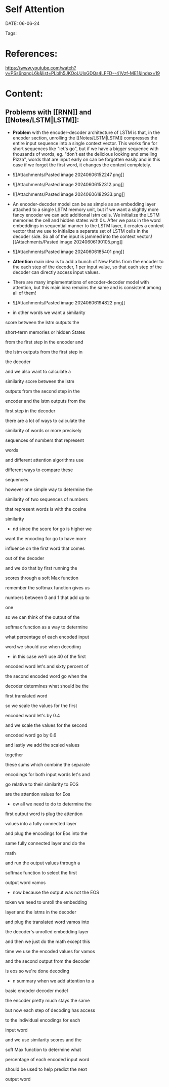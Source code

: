  
# Self Attention


DATE:  06-06-24


Tags:  


# References:

https://www.youtube.com/watch?v=PSs6nxngL6k&list=PLblh5JKOoLUIxGDQs4LFFD--41Vzf-ME1&index=19



# Content:


## Problems with [[RNN]] and [[Notes/LSTM|LSTM]]:

- **Problem** with the encoder-decoder architecture of LSTM is that, in the encoder section, unrolling the [[Notes/LSTM|LSTM]] compresses the entire input sequence into a single context vector.
  This works fine for short sequences like "let's go", but if we have a bigger sequence with thousands of words, eg. "don't eat the delicious looking and smelling Pizza", words that are input early on can be forgotten easily and in this case if we forget the first word, it changes the context completely.

- ![[Attachments/Pasted image 20240606152247.png]]
- ![[Attachments/Pasted image 20240606152312.png]]
- ![[Attachments/Pasted image 20240606182933.png]]

- An encoder-decoder model can be as simple as an embedding layer attached to a single LSTM memory unit, but if we want a slightly more fancy encoder we can add additional lstm cells. We initialize the LSTM memories the cell and hidden states with 0s. After we pass in the word embeddings in sequential manner to the LSTM layer, it creates a context vector that we use to initialize a separate set of LSTM cells in the decoder side. So all of the input is jammed into the context vector.![[Attachments/Pasted image 20240606190105.png]]
- ![[Attachments/Pasted image 20240606185401.png]]

- **Attention** main idea is to add a bunch of New Paths from the encoder to the each step of the decoder, 1 per input value,  so that each step of the decoder can directly access input values.
- There are many implementations of encoder-decoder model with attention, but this main idea remains the same and is consistent among all of them!
- ![[Attachments/Pasted image 20240606194822.png]]
- in other words we want a similarity

score between the lstm outputs the

short-term memories or hidden States

from the first step in the encoder and

the lstm outputs from the first step in

the decoder

and we also want to calculate a

similarity score between the lstm

outputs from the second step in the

encoder and the lstm outputs from the

first step in the decoder

there are a lot of ways to calculate the

similarity of words or more precisely

sequences of numbers that represent

words

and different attention algorithms use

different ways to compare these

sequences

however one simple way to determine the

similarity of two sequences of numbers

that represent words is with the cosine

similarity

- nd since the score for go is higher we

want the encoding for go to have more

influence on the first word that comes

out of the decoder

and we do that by first running the

scores through a soft Max function

remember the softmax function gives us

numbers between 0 and 1 that add up to

one

so we can think of the output of the

softmax function as a way to determine

what percentage of each encoded input

word we should use when decoding

- in this case we'll use 40 of the first

encoded word let's and sixty percent of

the second encoded word go when the

decoder determines what should be the

first translated word

so we scale the values for the first

encoded word let's by 0.4

and we scale the values for the second

encoded word go by 0.6

and lastly we add the scaled values

together

these sums which combine the separate

encodings for both input words let's and

go relative to their similarity to EOS

are the attention values for Eos

- ow all we need to do to determine the

first output word is plug the attention

values into a fully connected layer

and plug the encodings for Eos into the

same fully connected layer and do the

math

and run the output values through a

softmax function to select the first

output word vamos

- now because the output was not the EOS

token we need to unroll the embedding

layer and the lstms in the decoder

and plug the translated word vamos into

the decoder's unrolled embedding layer

and then we just do the math except this

time we use the encoded values for vamos

and the second output from the decoder

is eos so we're done decoding

- n summary when we add attention to a

basic encoder decoder model

the encoder pretty much stays the same

but now each step of decoding has access

to the individual encodings for each

input word

and we use similarity scores and the

soft Max function to determine what

percentage of each encoded input word

should be used to help predict the next

output word


